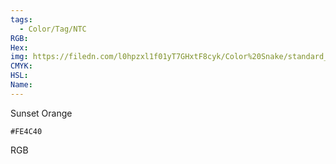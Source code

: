 ```yaml
---
tags:
  - Color/Tag/NTC
RGB:
Hex:
img: https://filedn.com/l0hpzxl1f01yT7GHxtF8cyk/Color%20Snake/standard_csv_to_svg//FE4C40.svg
CMYK:
HSL:
Name:
---
```

Sunset Orange
```palette
#FE4C40
```
RGB
